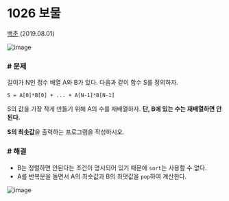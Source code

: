 # 1026 보물

[백준](https://www.acmicpc.net/problem/1026) (2019.08.01)

![image](https://user-images.githubusercontent.com/40231980/62258710-6feca180-b446-11e9-9ea5-f5cb4b21b78f.png)

### # 문제

길이가 N인 정수 배열 A와 B가 있다. 다음과 같이 함수 S를 정의하자.

`S = A[0]*B[0] + ... + A[N-1]*B[N-1]`

S의 값을 가장 작게 만들기 위해 A의 수를 재배열하자. **단, B에 있는 수는 재배열하면 안 된다.**

**S의 최솟값**을 출력하는 프로그램을 작성하시오.

### # 해결

- B는 정렬하면 안된다는 조건이 명시되어 있기 때문에 `sort`는 사용할 수 없다.
- A를 반복문을 돌면서 A의 최솟값과 B의 최댓값을 `pop`하여 계산한다.

![image](https://user-images.githubusercontent.com/40231980/62258708-66fbd000-b446-11e9-9bee-a41e3419a76b.png)
